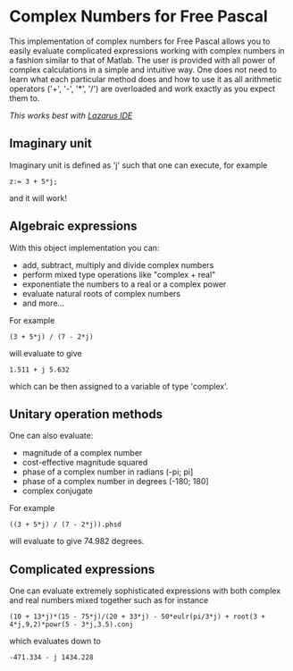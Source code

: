 # Complex Numbers for Free Pascal
This implementation of complex numbers for Free Pascal allows you to easily evaluate complicated expressions working with complex numbers in a fashion similar to that of Matlab. The user is provided with all power of complex calculations in a simple and intuitive way. One does not need to learn what each particular method does and how to use it as all arithmetic operators ('+', '-', '*', '/') are overloaded and work exactly as you expect them to.

*This works best with [Lazarus IDE](https://www.lazarus-ide.org/)*

## Imaginary unit
Imaginary unit is defined as 'j' such that one can execute, for example

    z:= 3 + 5*j;

and it will work!

## Algebraic expressions
With this object implementation you can:

- add, subtract, multiply and divide complex numbers
- perform mixed type operations like "complex + real"
- exponentiate the numbers to a real or a complex power
- evaluate natural roots of complex numbers
- and more...

For example

    (3 + 5*j) / (7 - 2*j)

will evaluate to give

	1.511 + j 5.632

which can be then assigned to a variable of type 'complex'.

## Unitary operation methods
One can also evaluate:

- magnitude of a complex number
- cost-effective magnitude squared
- phase of a complex number in radians (-pi; pi]
- phase of a complex number in degrees (-180; 180]
- complex conjugate

For example

    ((3 + 5*j) / (7 - 2*j)).phsd

will evaluate to give 74.982 degrees.

## Complicated expressions
One can evaluate extremely sophisticated expressions with both complex and real numbers mixed together such as for instance

	(10 + 13*j)*(15 - 75*j)/(20 + 33*j) - 50*eulr(pi/3*j) + root(3 + 4*j,9,2)*powr(5 - 3*j,3.5).conj

which evaluates down to

	-471.334 - j 1434.228
